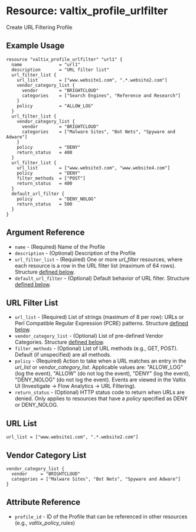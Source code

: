# Resource: valtix_profile_urlfilter
Create URL Filtering Profile

## Example Usage
```hcl
resource "valtix_profile_urlfilter" "url1" {
  name              = "url1"
  description       = "URL filter list"
  url_filter_list {
    url_list        = ["www.website1.com", ".*.website2.com"]
    vendor_category_list {
      vendor        = "BRIGHTCLOUD"
      categories    = ["Search Engines", "Reference and Research"]
    }
    policy          = "ALLOW_LOG"
  }
  url_filter_list {
    vendor_category_list {
      vendor        = "BRIGHTCLOUD"
      categories    = ["Malware Sites", "Bot Nets", "Spyware and Adware"]
    }
    policy          = "DENY"
    return_status   = 400
  }
  url_filter_list {
    url_list        = ["www.website3.com", "www.website4.com"]
    policy          = "DENY"
    filter_methods  = ["POST"]
    return_status   = 400
  }
  default_url_filter {
    policy          = "DENY_NOLOG"
    return_status   = 500
  }
}
```

## Argument Reference
* `name` - (Required) Name of the Profile
* `description` - (Optional) Description of the Profile
* `url_filter_list` - (Required) One or more *url_filter* resources, where each resource is a row in the URL filter list (maximum of 64 rows). Structure [defined below](#url-filter-list).
* `default_url_filter` - (Optional) Default behavior of URL filter. Structure [defined below](#url-filter).

## URL Filter List
* `url_list` - (Required) List of strings (maximum of 8 per row): URLs or Perl Compatible Regular Expression (PCRE) patterns.  Structure [defined below](#url-list).
* `vendor_category_list` - (Optional) List of pre-defined Vendor Categories.  Structure [defined below](#vendor-category-list). 
* `filter_methods` - (Optional) List of URL methods (e.g., GET, POST). Default (if unspecified) are all methods.
* `policy` - (Required) Action to take when a URL matches an entry in the *url_list* or *vendor_category_list*.  Applicable values are: "ALLOW_LOG" (log the event), "ALLOW" (do not log the event), "DENY" (log the event), "DENY_NOLOG" (do not log the event).  Events are viewed in the Valtix UI (Investigate -> Flow Analytics -> URL Filtering).
* `return_status` - (Optional) HTTP status code to return when URLs are denied.  Only applies to resources that have a *policy* specified as DENY or DENY_NOLOG.

## URL List
```
url_list = ["www.website1.com", ".*.website2.com"]
```

## Vendor Category List
```
vendor_category_list {
  vendor     = "BRIGHTCLOUD"
  categories = ["Malware Sites", "Bot Nets", "Spyware and Adware"]
}
```

## Attribute Reference
* `profile_id` - ID of the Profile that can be referenced in other resources (e.g., *valtix_policy_rules*)
